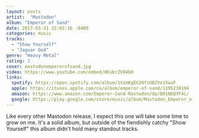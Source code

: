 ```yaml
---
layout: posts
artist:  "Mastodon"
album: "Emperor of Sand"
date: 2017-03-31 22:02:16 -0400
categories: music
tracks:
  - "Show Yourself"
  - "Jaguar God"
genre: "Heavy Metal"
rating: 3
cover: mastodonemperorofsand.jpg
video: https://www.youtube.com/embed/HEubrZV04b0
links:
  spotify: https://open.spotify.com/album/1VzmKgEG38fsUBZVe15wuF
  apple: https://itunes.apple.com/ca/album/emperor-of-sand/1195230194
  amazon: https://www.amazon.com/Emperor-Sand-Mastodon/dp/B01N6QYF4L/
  google: https://play.google.com/store/music/album/Mastodon_Emperor_of_Sand?id=B2tpjsyrbshzebmbkm6lgn44vd4&hl=en
---
```


Like every other Mastodon release, I expect this one will take some time to grow on me.  It's a solid album, but outside of the fiendishly catchy "Show Yourself" this album didn't hold many standout tracks.
